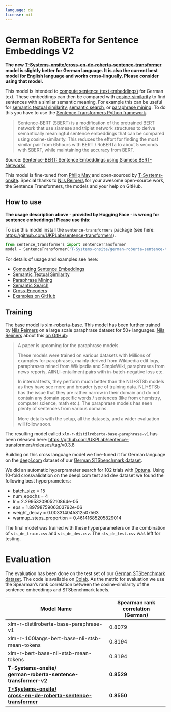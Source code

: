 ```yaml
---
language: de
license: mit
---
```


# German RoBERTa for Sentence Embeddings V2
**The new [T-Systems-onsite/cross-en-de-roberta-sentence-transformer](https://huggingface.co/T-Systems-onsite/cross-en-de-roberta-sentence-transformer) model is slightly better for German language. It is also the current best model for English language and works cross-lingually. Please consider using that model.**

This model is intended to [compute sentence (text embeddings)](https://www.sbert.net/docs/usage/computing_sentence_embeddings.html) for German text. These embeddings can then be compared with [cosine-similarity](https://en.wikipedia.org/wiki/Cosine_similarity) to find sentences with a similar semantic meaning. For example this can be useful for [semantic textual similarity](https://www.sbert.net/docs/usage/semantic_textual_similarity.html), [semantic search](https://www.sbert.net/docs/usage/semantic_search.html), or [paraphrase mining](https://www.sbert.net/docs/usage/paraphrase_mining.html). To do this you have to use the [Sentence Transformers Python framework](https://github.com/UKPLab/sentence-transformers).

> Sentence-BERT (SBERT) is a  modification  of  the  pretrained BERT network that use siamese and triplet network structures to derive semantically meaningful sentence embeddings that can be compared using cosine-similarity. This reduces the effort for finding the most similar pair from 65hours with BERT / RoBERTa to about 5 seconds with SBERT, while maintaining the accuracy from BERT.

Source: [Sentence-BERT: Sentence Embeddings using Siamese BERT-Networks](https://arxiv.org/abs/1908.10084)

This model is fine-tuned from [Philip May](https://eniak.de/) and open-sourced by [T-Systems-onsite](https://www.t-systems-onsite.de/). Special thanks to [Nils Reimers](https://www.nils-reimers.de/) for your awesome open-source work, the Sentence Transformers, the models and your help on GitHub.

## How to use
**The usage description above - provided by Hugging Face - is wrong for sentence embeddings! Please use this:**

To use this model install the `sentence-transformers` package (see here: <https://github.com/UKPLab/sentence-transformers>).

```python
from sentence_transformers import SentenceTransformer
model = SentenceTransformer('T-Systems-onsite/german-roberta-sentence-transformer-v2')
```

For details of usage and examples see here:
- [Computing Sentence Embeddings](https://www.sbert.net/docs/usage/computing_sentence_embeddings.html)
- [Semantic Textual Similarity](https://www.sbert.net/docs/usage/semantic_textual_similarity.html)
- [Paraphrase Mining](https://www.sbert.net/docs/usage/paraphrase_mining.html)
- [Semantic Search](https://www.sbert.net/docs/usage/semantic_search.html)
- [Cross-Encoders](https://www.sbert.net/docs/usage/cross-encoder.html)
- [Examples on GitHub](https://github.com/UKPLab/sentence-transformers/tree/master/examples)

## Training
The base model is [xlm-roberta-base](https://huggingface.co/xlm-roberta-base). This model has been further trained by [Nils Reimers](https://www.nils-reimers.de/) on a large scale paraphrase dataset for 50+ languages. [Nils Reimers](https://www.nils-reimers.de/) about this [on GitHub](https://github.com/UKPLab/sentence-transformers/issues/509#issuecomment-712243280):

>A paper is upcoming for the paraphrase models.
>
>These models were trained on various datasets with Millions of examples for paraphrases, mainly derived from Wikipedia edit logs, paraphrases mined from Wikipedia and SimpleWiki, paraphrases from news reports, AllNLI-entailment pairs with in-batch-negative loss etc.
>
>In internal tests, they perform much better than the NLI+STSb models as they have see more and broader type of training data. NLI+STSb has the issue that they are rather narrow in their domain and do not contain any domain specific words / sentences (like from chemistry, computer science, math etc.). The paraphrase models has seen plenty of sentences from various domains.
>
>More details with the setup, all the datasets, and a wider evaluation will follow soon.

The resulting model called `xlm-r-distilroberta-base-paraphrase-v1` has been released here: <https://github.com/UKPLab/sentence-transformers/releases/tag/v0.3.8>

Building on this cross language model we fine-tuned it for German language on the [deepl.com](https://www.deepl.com/translator) dataset of our [German STSbenchmark dataset](https://github.com/t-systems-on-site-services-gmbh/german-STSbenchmark).

We did an automatic hyperprameter search for 102 trials with [Optuna](https://github.com/optuna/optuna). Using 10-fold crossvalidation on the deepl.com test and dev dataset we found the following best hyperprameters:
- batch_size = 15
- num_epochs = 4
- lr = 2.2995320905210864e-05
- eps = 1.8979875906303792e-06
- weight_decay = 0.003314045812507563
- warmup_steps_proportion = 0.46141685205829014

The final model was trained with these hyperparameters on the combination of `sts_de_train.csv` and `sts_de_dev.csv`. The `sts_de_test.csv` was left for testing.

# Evaluation
The evaluation has been done on the test set of our [German STSbenchmark dataset](https://github.com/t-systems-on-site-services-gmbh/german-STSbenchmark). The code is available on [Colab](https://colab.research.google.com/drive/1aCWOqDQx953kEnQ5k4Qn7uiixokocOHv?usp=sharing). As the metric for evaluation we use the Spearman’s rank correlation between the  cosine-similarity of the sentence embeddings and STSbenchmark labels.

| Model Name                           | Spearman rank correlation<br/>(German)           |
|--------------------------------------|-------------------------------------|
| xlm-r-distilroberta-base-paraphrase-v1                        | 0.8079     |
| xlm-r-100langs-bert-base-nli-stsb-mean-tokens                 | 0.8194     |
| xlm-r-bert-base-nli-stsb-mean-tokens                          | 0.8194     |
| **T-Systems-onsite/<br/>german-roberta-sentence-transformer-v2**   | **0.8529** |
| **[T-Systems-onsite/<br/>cross-en-de-roberta-sentence-transformer](https://huggingface.co/T-Systems-onsite/cross-en-de-roberta-sentence-transformer)** | **0.8550** |
